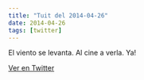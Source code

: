 ```yaml
---
title: "Tuit del 2014-04-26"
date: 2014-04-26
tags: [twitter]
---
```


El viento se levanta. Al cine a verla. Ya!



[Ver en Twitter](https://twitter.com/i/web/status/460189599118401536)
